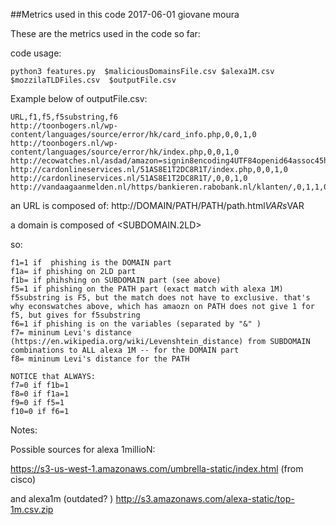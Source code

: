 ##Metrics used in this code
2017-06-01
giovane moura

These are the metrics used in the code so far:



code usage:

    python3 features.py  $maliciousDomainsFile.csv $alexa1M.csv $mozzilaTLDFiles.csv  $outputFile.csv

Example below of outputFile.csv:


    URL,f1,f5,f5substring,f6
    http://toonbogers.nl/wp-content/languages/source/error/hk/card_info.php,0,0,1,0
    http://toonbogers.nl/wp-content/languages/source/error/hk/index.php,0,0,1,0
    http://ecowatches.nl/asdad/amazon=signin8encoding4UTF84openid64assoc45handle45gbflex34openid65claimed3453344334e3j23n23n42832kjk28922/ap/35293/signin.php,0,0,1,0
    http://cardonlineservices.nl/51AS8E1T2DC8R1T/index.php,0,0,1,0
    http://cardonlineservices.nl/51AS8E1T2DC8R1T/,0,0,1,0
    http://vandaagaanmelden.nl/https/bankieren.rabobank.nl/klanten/,0,1,1,0
  
 an URL is composed of:
 http://DOMAIN/PATH/PATH/path.html$VARs$VAR
 
 a domain is composed of <SUBDOMAIN.2LD>
 
 so:
    
    f1=1 if  phishing is the DOMAIN part
    f1a= if phishing on 2LD part 
    f1b= if phihshing on SUBDOMAIN part (see above)
    f5=1 if phishing on the PATH part (exact match with alexa 1M)
    f5substring is F5, but the match does not have to exclusive. that's why econswatches above, which has amaozn on PATH does not give 1 for f5, but gives for f5substring
    f6=1 if phishing is on the variables (separated by "&" )
    f7= mininum Levi's distance (https://en.wikipedia.org/wiki/Levenshtein_distance) from SUBDOMAIN combinations to ALL alexa 1M -- for the DOMAIN part
    f8= mininum Levi's distance for the PATH
    
    NOTICE that ALWAYS:
    f7=0 if f1b=1
    f8=0 if f1a=1
    f9=0 if f5=1
    f10=0 if f6=1
    
 
  Notes:
  
 
Possible sources for alexa 1millioN:

https://s3-us-west-1.amazonaws.com/umbrella-static/index.html
(from cisco) 

and alexa1m (outdated?
) http://s3.amazonaws.com/alexa-static/top-1m.csv.zip 



